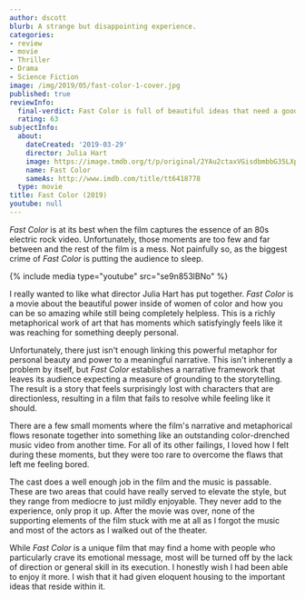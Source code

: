 ```yaml
---
author: dscott
blurb: A strange but disappointing experience.
categories:
- review
- movie
- Thriller
- Drama
- Science Fiction
image: /img/2019/05/fast-color-1-cover.jpg
published: true
reviewInfo:
  final-verdict: Fast Color is full of beautiful ideas that need a good home.
  rating: 63
subjectInfo:
  about:
    dateCreated: '2019-03-29'
    director: Julia Hart
    image: https://image.tmdb.org/t/p/original/2YAu2ctaxVGisdbmbbG35LXpQNp.jpg
    name: Fast Color
    sameAs: http://www.imdb.com/title/tt6418778
  type: movie
title: Fast Color (2019)
youtube: null
---
```


*Fast Color* is at its best when the film captures the essence of an 80s electric rock video. Unfortunately, those moments are too few and far between and the rest of the film is a mess. Not painfully so, as the biggest crime of *Fast Color* is putting the audience to sleep.

{% include media type="youtube" src="se9n853lBNo" %}

I really wanted to like what director Julia Hart has put together. *Fast Color* is a movie about the beautiful power inside of women of color and how you can be so amazing while still being completely helpless. This is a richly metaphorical work of art that has moments which satisfyingly feels like it was reaching for something deeply personal.

Unfortunately, there just isn't enough linking this powerful metaphor for personal beauty and power to a meaningful narrative. This isn't inherently a problem by itself, but *Fast Color* establishes a narrative framework that leaves its audience expecting a measure of grounding to the storytelling. The result is a story that feels surprisingly lost with characters that are directionless, resulting in a film that fails to resolve while feeling like it should.

There are a few small moments where the film's narrative and metaphorical flows resonate together into something like an outstanding color-drenched music video from another time. For all of its other failings, I loved how I felt during these moments, but they were too rare to overcome the flaws that left me feeling bored.

The cast does a well enough job in the film and the music is passable. These are two areas that could have really served to elevate the style, but they range from mediocre to just mildly enjoyable. They never add to the experience, only prop it up. After the movie was over, none of the supporting elements of the film stuck with me at all as I forgot the music and most of the actors as I walked out of the theater. 

While *Fast Color* is a unique film that may find a home with people who particularly crave its emotional message, most will be turned off by the lack of direction or general skill in its execution. I honestly wish I had been able to enjoy it more. I wish that it had given eloquent housing to the important ideas that reside within it.